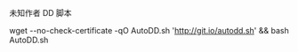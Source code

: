 
未知作者 DD 脚本


wget --no-check-certificate -qO AutoDD.sh 'http://git.io/autodd.sh' && bash AutoDD.sh

